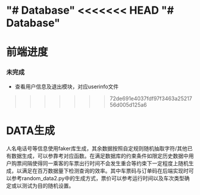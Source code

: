 "# Database" 
<<<<<<< HEAD
"# Database" 
=======
# 前端进度
### 未完成
- 查看用户信息及退出模块，对应userinfo文件
>>>>>>> 72de691e4037fdf97f3463a2521756d005d125a6

# DATA生成

人名电话号等信息使用faker库生成，其余数据按照自定规则随机抽取字符/其他已有数据生成，可以参靠考对应函数。在满足数据库的约束条件如限定历史数据中用户购票间隔使得同一乘客的车票出行时间不会发生重合等约束下一定程度上随机生成，以满足在百万数据量下检测查询的效率。其中车票码与订单码在后端实现时可以参考random_data2.py中的生成方式，票价可以参考运行时间以及车次类型确定或以测试为目的随机设置。